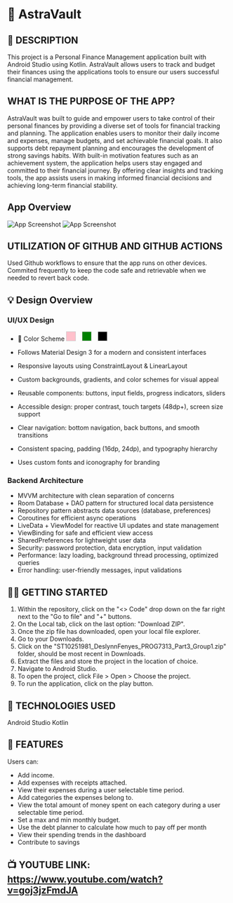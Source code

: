 # 💸 AstraVault

## 📝 DESCRIPTION
This project is a Personal Finance Management application built with Android Studio using Kotlin. AstraVault allows users to track and budget their finances using the applications tools to ensure our users successful financial management.

## WHAT IS THE PURPOSE OF THE APP?
AstraVault was built to guide and empower users to take control of their personal finances by providing a diverse set of tools for financial tracking and planning.
The application enables users to monitor their daily income and expenses, manage budgets, and set achievable financial goals. It also supports debt repayment planning and encourages the development of strong savings habits.
With built-in motivation features such as an achievement system, the application helps users stay engaged and committed to their financial journey.
By offering clear insights and tracking tools, the app assists users in making informed financial decisions and achieving long-term financial stability.

## App Overview
![App Screenshot](Screenshots/Landing.png "This is the app Landing screen")
![App Screenshot](Screenshots/Home.png "This is the app home screen")


## UTILIZATION OF GITHUB AND GITHUB ACTIONS
Used Github workflows to ensure that the app runs on other devices.
Commited frequently to keep the code safe and retrievable when we needed to revert back code.

## 💡 Design Overview
### UI/UX Design
- 🎨 Color Scheme
  <span style="display:inline-block;width:20px;height:20px;background-color:pink;border:1px solid #ccc;margin-right:10px;"></span>
  <span style="display:inline-block;width:20px;height:20px;background-color:green;border:1px solid #ccc;margin-right:10px;"></span>
  <span style="display:inline-block;width:20px;height:20px;background-color:black;border:1px solid #ccc;"></span>

- Follows Material Design 3 for a modern and consistent interfaces
- Responsive layouts using ConstraintLayout & LinearLayout
- Custom backgrounds, gradients, and color schemes for visual appeal
- Reusable components: buttons, input fields, progress indicators, sliders
- Accessible design: proper contrast, touch targets (48dp+), screen size support
- Clear navigation: bottom navigation, back buttons, and smooth transitions
- Consistent spacing, padding (16dp, 24dp), and typography hierarchy
- Uses custom fonts and iconography for branding
### Backend Architecture
- MVVM architecture with clean separation of concerns
- Room Database + DAO pattern for structured local data persistence
- Repository pattern abstracts data sources (database, preferences)
- Coroutines for efficient async operations
- LiveData + ViewModel for reactive UI updates and state management
- ViewBinding for safe and efficient view access
- SharedPreferences for lightweight user data
- Security: password protection, data encryption, input validation
- Performance: lazy loading, background thread processing, optimized queries
- Error handling: user-friendly messages, input validations



## 👩‍💻 GETTING STARTED

1. Within the repository, click on the "<> Code" drop down on the far right next to the "Go to file" and "+" buttons.
2. On the Local tab, click on the last option: "Download ZIP".
3. Once the zip file has downloaded, open your local file explorer.
4. Go to your Downloads.
5. Click on the "ST10251981_DeslynnFenyes_PROG7313_Part3_Group1.zip" folder, should be most recent in Downloads.
6. Extract the files and store the project in the location of choice.
7. Navigate to Android Studio.
8. To open the project, click File > Open > Choose the project.
9. To run the application, click on the play button.

## 👾 TECHNOLOGIES USED

Android Studio
Kotlin

## 🎲 FEATURES

Users can:
- Add income.
- Add expenses with receipts attached.
- View their expenses during a  user selectable time period.
- Add categories the expenses belong to.
- View the total amount of money spent on each category during a user selectable time period.
- Set a max and min monthly budget.
- Use the debt planner to calculate how much to pay off per month
- View their spending trends in the dashboard
- Contribute to savings


## 📺 YOUTUBE LINK: https://www.youtube.com/watch?v=goj3jzFmdJA
